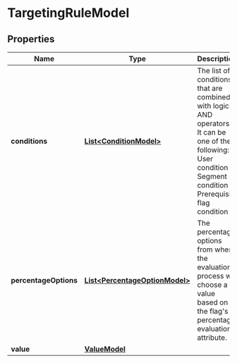 

# TargetingRuleModel


## Properties

| Name | Type | Description | Notes |
|------------ | ------------- | ------------- | -------------|
|**conditions** | [**List&lt;ConditionModel&gt;**](ConditionModel.md) | The list of conditions that are combined with logical AND operators.  It can be one of the following:  - User condition  - Segment condition  - Prerequisite flag condition |  [optional] |
|**percentageOptions** | [**List&lt;PercentageOptionModel&gt;**](PercentageOptionModel.md) | The percentage options from where the evaluation process will choose a value based on the flag&#39;s percentage evaluation attribute. |  [optional] |
|**value** | [**ValueModel**](ValueModel.md) |  |  [optional] |



